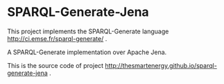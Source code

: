# SPARQL-Generate-Jena

This project implements the SPARQL-Generate language http://ci.emse.fr/sparql-generate/ .

A SPARQL-Generate implementation over Apache Jena.

This is the source code of project http://thesmartenergy.github.io/sparql-generate-jena .

